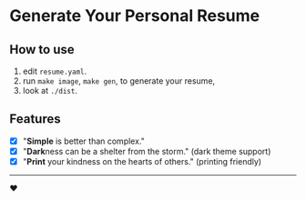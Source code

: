 # Generate Your Personal Resume

## How to use

1. edit `resume.yaml`.
2. run `make image`, `make gen`, to generate your resume,
3. look at `./dist`.


## Features

- [x] "**Simple** is better than complex."
- [x] "**Dark**ness can be a shelter from the storm." (dark theme support)
- [x] "**Print** your kindness on the hearts of others." (printing friendly)

---

❤️
